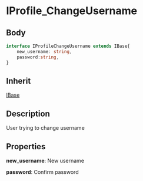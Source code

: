 # IProfile_ChangeUsername

## Body

```typescript
interface IProfileChangeUsername extends IBase{
    new_username: string,
    password:string,
}
```

## Inherit

[IBase](./../../base/IBase.md)

## Description

User trying to change username

## Properties

**new_username**: New username

**password**: Confirm password